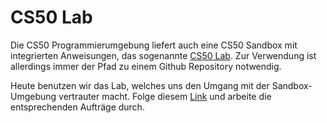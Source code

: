 # CS50 Lab

Die CS50 Programmierumgebung liefert auch eine CS50 Sandbox mit integrierten Anweisungen, das sogenannte [CS50 Lab](https://lab.cs50.io). Zur Verwendung ist allerdings immer der Pfad zu einem Github Repository notwendig.

Heute benutzen wir das Lab, welches uns den Umgang mit der Sandbox-Umgebung vertrauter macht. Folge diesem [Link](https://lab.cs50.io/rgs71/labs/1920/console/) und arbeite die entsprechenden Aufträge durch.